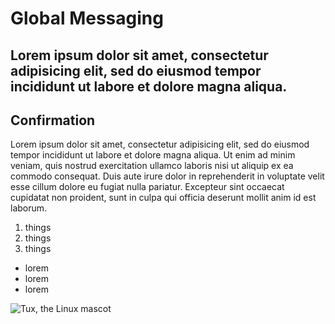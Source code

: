 # Global Messaging

## Lorem ipsum dolor sit amet, consectetur adipisicing elit, sed do eiusmod tempor incididunt ut labore et dolore magna aliqua.  

## Confirmation 

Lorem ipsum dolor sit amet, consectetur adipisicing elit, sed do eiusmod tempor incididunt ut labore et dolore magna aliqua. Ut enim ad minim veniam, quis nostrud exercitation ullamco laboris nisi ut aliquip ex ea commodo consequat. Duis aute irure dolor in reprehenderit in voluptate velit esse cillum dolore eu fugiat nulla pariatur. Excepteur sint occaecat cupidatat non proident, sunt in culpa qui officia deserunt mollit anim id est laborum.

1. things
2. things
3. things 

- lorem
- lorem
- lorem

![Tux, the Linux mascot](img/messaging-confirmation.png)

